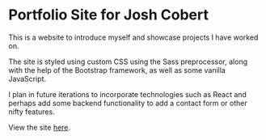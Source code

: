 # Portfolio Site for Josh Cobert

This is a website to introduce myself and showcase projects I have worked on.

The site is styled using custom CSS using the Sass preprocessor, along with the help of the Bootstrap framework, as well as some vanilla JavaScript. 

I plan in future iterations to incorporate technologies such as React and perhaps add some backend functionality to add a contact form or other nifty features.

View the site [here](https://joshcobert.dev).